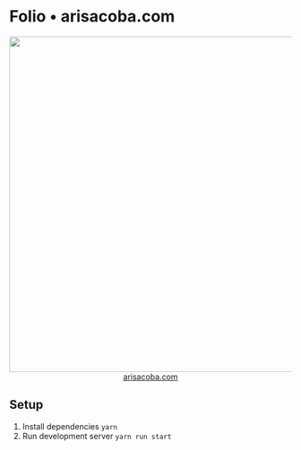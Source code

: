 # Folio • arisacoba.com

<p align='center'>
<a href='http://www.arisacoba.com'><img src='https://user-images.githubusercontent.com/8143661/69004213-6da54900-094a-11ea-9a54-6a9de93549b3.gif' width=600></a>
<br><a href='http://www.arisacoba.com'>arisacoba.com</a></p>

## Setup
1. Install dependencies `yarn`
2. Run development server `yarn run start`